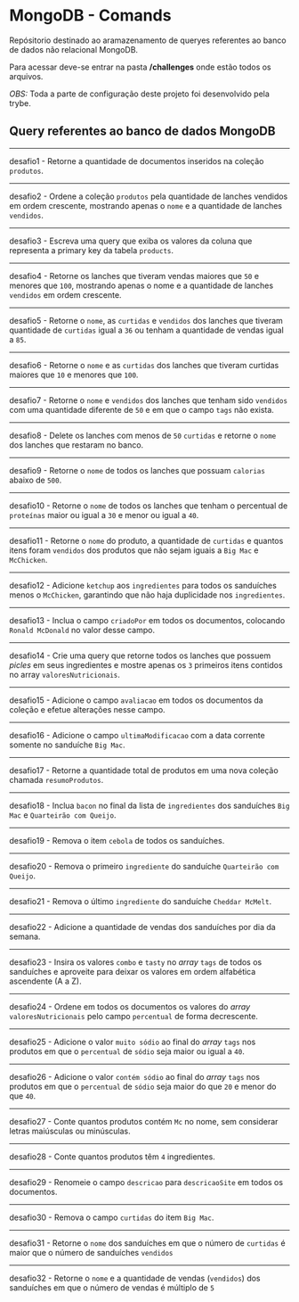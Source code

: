 # MongoDB - Comands

Repósitorio destinado ao aramazenamento de queryes referentes ao banco de dados não relacional MongoDB.

Para acessar deve-se entrar na pasta **/challenges** onde estão todos os arquivos.


*OBS:* Toda a parte de configuração deste projeto foi desenvolvido pela trybe.

## Query referentes ao banco de dados MongoDB

---

desafio1 - Retorne a quantidade de documentos inseridos na coleção `produtos`.

---

desafio2 - Ordene a coleção `produtos` pela quantidade de lanches vendidos em ordem crescente, mostrando apenas o `nome` e a quantidade de lanches `vendidos`.

---

desafio3 - Escreva uma query que exiba os valores da coluna que representa a primary key da tabela `products`.

---

desafio4 - Retorne os lanches que tiveram vendas maiores que `50` e menores que `100`, mostrando apenas o nome e a quantidade de lanches `vendidos` em ordem crescente.

---

desafio5 - Retorne o `nome`, as `curtidas` e `vendidos` dos lanches que tiveram quantidade de `curtidas` igual a `36` ou tenham a quantidade de vendas igual a `85`.

---

desafio6 - Retorne o `nome` e as `curtidas` dos lanches que tiveram curtidas maiores que `10` e menores que `100`.

---

desafio7 - Retorne o `nome` e `vendidos` dos lanches que tenham sido `vendidos` com uma quantidade diferente de `50` e em que o campo `tags` não exista.

---

desafio8 - Delete os lanches com menos de `50` `curtidas` e retorne o `nome` dos lanches que restaram no banco.

---

desafio9 - Retorne o `nome` de todos os lanches que possuam `calorias` abaixo de `500`.

---

desafio10 - Retorne o `nome` de todos os lanches que tenham o percentual de `proteínas` maior ou igual a `30` e menor ou igual a `40`.

---

desafio11 - Retorne o `nome` do produto, a quantidade de `curtidas` e quantos itens foram `vendidos` dos produtos que não sejam iguais a `Big Mac` e `McChicken`.

---

desafio12 - Adicione `ketchup` aos `ingredientes` para todos os sanduíches menos o `McChicken`, garantindo que não haja duplicidade nos `ingredientes`.

---

desafio13 - Inclua o campo `criadoPor` em todos os documentos, colocando `Ronald McDonald` no valor desse campo.

---

desafio14 - Crie uma query que retorne todos os lanches que possuem *picles* em seus ingredientes e mostre apenas os `3` primeiros itens contidos no array `valoresNutricionais`.

---

desafio15 - Adicione o campo `avaliacao` em todos os documentos da coleção e efetue alterações nesse campo.

---

desafio16 - Adicione o campo `ultimaModificacao` com a data corrente somente no sanduíche `Big Mac`.

---

desafio17 - Retorne a quantidade total de produtos em uma nova coleção chamada `resumoProdutos`.

---

desafio18 - Inclua `bacon` no final da lista de `ingredientes` dos sanduíches `Big Mac` e `Quarteirão com Queijo`.

---

desafio19 - Remova o item `cebola` de todos os sanduíches.

---

desafio20 - Remova o primeiro `ingrediente` do sanduíche `Quarteirão com Queijo`.

---

desafio21 - Remova o último `ingrediente` do sanduíche `Cheddar McMelt`.

---

desafio22 - Adicione a quantidade de vendas dos sanduíches por dia da semana.

---

desafio23 - Insira os valores `combo` e `tasty` no _array_ `tags` de todos os sanduíches e aproveite para deixar os valores em ordem alfabética ascendente (A a Z).

---

desafio24 - Ordene em todos os documentos os valores do _array_ `valoresNutricionais` pelo campo `percentual` de forma decrescente.

---

desafio25 - Adicione o valor `muito sódio` ao final do _array_ `tags` nos produtos em que o `percentual` de `sódio` seja maior ou igual a `40`.

---

desafio26 - Adicione o valor `contém sódio` ao final do _array_ `tags` nos produtos em que o `percentual` de `sódio` seja maior do que `20` e menor do que `40`.

---

desafio27 - Conte quantos produtos contém `Mc` no nome, sem considerar letras maiúsculas ou minúsculas.

---

desafio28 - Conte quantos produtos têm `4` ingredientes.

--- 

desafio29 - Renomeie o campo `descricao` para `descricaoSite` em todos os documentos.

---

desafio30 - Remova o campo `curtidas` do item `Big Mac`.

---

desafio31 - Retorne o `nome` dos sanduíches em que o número de `curtidas` é maior que o número de sanduíches `vendidos`

---

desafio32 - Retorne o `nome` e a quantidade de vendas (`vendidos`) dos sanduíches em que o número de vendas é múltiplo de `5`